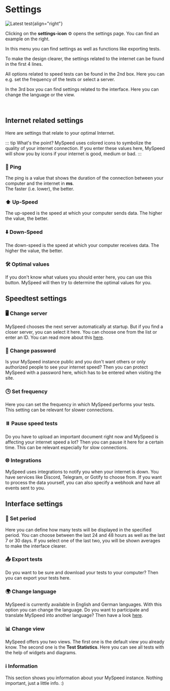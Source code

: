 # Settings

![Latest test](/assets/images/en/settings.png){align="right"}

Clicking on the **settings-icon** ⚙️ opens the settings page. You can find an example on the right.

In this menu you can find settings as well as functions like exporting tests.

To make the design clearer, the settings related to the internet can be found in the first 4 lines.

All options related to speed tests can be found in the 2nd box. Here you can e.g. set the frequency of the tests or
select a server.

In the 3rd box you can find settings related to the interface. Here you can change the language or the view.

<br clear="both" />

## Internet related settings

Here are settings that relate to your optimal Internet.

::: tip What's the point?
MySpeed uses colored icons to symbolize the quality of your internet connection. If you enter these values here, MySpeed
will show you by icons if your internet is good, medium or bad.
:::

### 🏓 Ping

The ping is a value that shows the duration of the connection between your computer and the internet in **ms**.  
The faster (i.e. lower), the better.

### ⬆️ Up-Speed

The up-speed is the speed at which your computer sends data. The higher the value, the better.

### ⬇️ Down-Speed

The down-speed is the speed at which your computer receives data. The higher the value, the better.

### 🛠️ Optimal values

If you don't know what values you should enter here, you can use this button. MySpeed will then try to determine the
optimal values for you.

## Speedtest settings

### 🖥️ Change server

MySpeed chooses the next server automatically at startup. But if you find a closer server, you can select it here. You
can choose one from the list or enter an ID. You can read more about this [here](https://www.ookla.com/network).

### 🔑 Change password

Is your MySpeed instance public and you don't want others or only authorized people to see your internet speed? Then you
can protect MySpeed with a password here, which has to be entered when visiting the site.

### 🕒 Set frequency

Here you can set the frequency in which MySpeed performs your tests. This setting can be relevant for slower
connections.

### ⏸️ Pause speed tests

Do you have to upload an important document right now and MySpeed is affecting your internet speed a lot? Then you can
pause it here for a certain time. This can be relevant especially for slow connections.

### 🌐 Integrations

MySpeed uses integrations to notify you when your internet is down. You have services like Discord, Telegram, or Gotify
to choose from. If you want to process the data yourself, you can also specify a webhook and have all events sent to
you.

## Interface settings

### 📅 Set period

Here you can define how many tests will be displayed in the specified period. You can choose between the last 24 and 48
hours as well as the last 7 or 30 days. If you select one of the last two, you will be shown averages to make the
interface clearer.

### 📤 Export tests

Do you want to be sure and download your tests to your computer? Then you can export your tests here.

### 🌍 Change language

MySpeed is currently available in English and German languages. With this option you can change the language. Do you
want to participate and translate MySpeed into another language? Then have a
look [here](https://crowdin.com/project/myspeed).

### 📊 Change view

MySpeed offers you two views. The first one is the default view you already know. The second one is the **Test
Statistics**. Here you can see all tests with the help of widgets and diagrams.

### ℹ️ Information

This section shows you information about your MySpeed instance. Nothing important, just a little info. :)